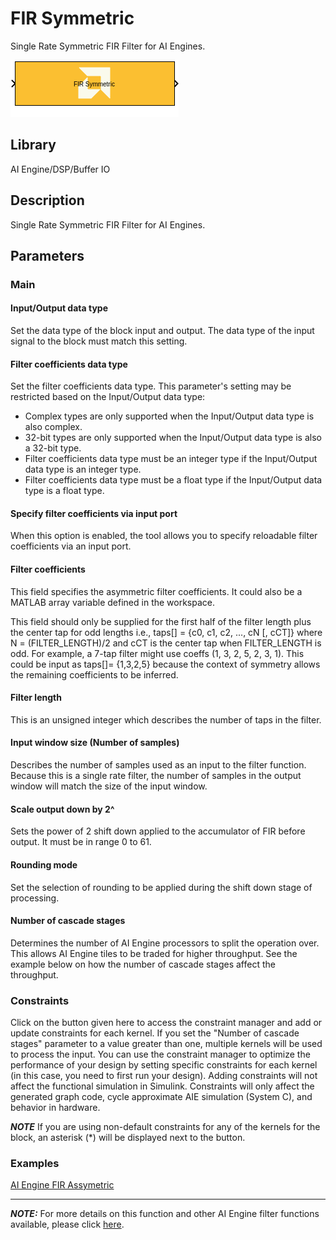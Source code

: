 # FIR Symmetric
Single Rate Symmetric FIR Filter for AI Engines.
  
![](./Images/block.png)  

## Library

AI Engine/DSP/Buffer IO

## Description

Single Rate Symmetric FIR Filter for AI Engines.

## Parameters

### Main  
#### Input/Output data type  
Set the data type of the block input and output. The data type of the input signal to the block must match this setting.

#### Filter coefficients data type  
Set the filter coefficients data type. This parameter's setting may be restricted based on the Input/Output data type:

  - Complex types are only supported when the Input/Output data type is
  also complex.
  - 32-bit types are only supported when the Input/Output data type is
  also a 32-bit type.
  - Filter coefficients data type must be an integer type if the
  Input/Output data type is an integer type.
  - Filter coefficients data type must be a float type if the Input/Output
  data type is a float type.

#### Specify filter coefficients via input port  
When this option is enabled, the tool allows you to specify reloadable filter coefficients via an input port.

#### Filter coefficients
This field specifies the asymmetric filter coefficients. It could also be a MATLAB array variable defined in the workspace.

This field should only be supplied for the first half of the filter
length plus the center tap for odd lengths i.e., taps\[\] = {c0, c1, c2,
..., cN \[, cCT\]} where N = (FILTER_LENGTH)/2 and cCT is the center tap
when FILTER_LENGTH is odd. For example, a 7-tap filter might use coeffs
(1, 3, 2, 5, 2, 3, 1). This could be input as taps\[\]= {1,3,2,5}
because the context of symmetry allows the remaining coefficients to be
inferred.

#### Filter length  
This is an unsigned integer which describes the number of taps in the
filter.

#### Input window size (Number of samples)  
Describes the number of samples used as an input to the filter function. Because this is a single rate filter, the number of samples in the output window will match the size of the input window.

#### Scale output down by 2^  
Sets the power of 2 shift down applied to the accumulator of FIR before output. It must be in range 0 to 61.

#### Rounding mode  
Set the selection of rounding to be applied during the shift down stage of processing.
  
#### Number of cascade stages
Determines the number of AI Engine processors to split the operation over. This allows AI Engine tiles to be traded for higher throughput. See the example below on how the number of cascade stages affect the throughput.


### Constraints
Click on the button given here to access the constraint manager and add or update constraints for each kernel. If you set the "Number of cascade stages" parameter to a value greater than one, multiple kernels will be used to process the input. You can use the constraint manager to optimize the performance of your design by setting specific constraints for each kernel (in this case, you need to first run your design). Adding constraints will not affect the functional simulation in Simulink. Constraints will only affect the generated graph code, cycle approximate AIE simulation (System C), and behavior in hardware.

**_NOTE_** If you are using non-default constraints for any of the kernels for the block, an asterisk (*) will be displayed next to the button.

### Examples
[AI Engine FIR Assymetric](https://github.com/Xilinx/Vitis_Model_Composer/tree/HEAD/Examples/AIENGINE/DSPlib/fir)

---
**_NOTE:_**  For more details on this function and other AI Engine filter functions available, please click [here](https://docs.xilinx.com/r/en-US/Vitis_Libraries/dsp/user_guide/L2/func-fir-filters.html).

